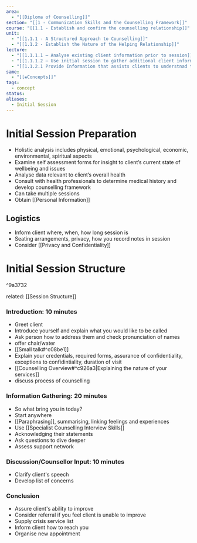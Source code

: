 ```yaml
---
area:
  - "[[Diploma of Counselling]]"
section: "[[1 - Communication Skills and the Counselling Framework]]"
course: "[[1.1 - Establish and confirm the counselling relationship]]"
unit:
  - "[[1.1.1 - A Structured Approach to Counselling]]"
  - "[[1.1.2 - Establish the Nature of the Helping Relationship]]"
lecture:
  - "[[1.1.1.1 – Analyse existing client information prior to session]]"
  - "[[1.1.1.2 – Use initial session to gather additional client information as a foundation for counselling process]]"
  - "[[1.1.2.1 Provide Information that assists clients to understnad the nature of the counselling service on offer]]"
same:
  - "[[❀Concepts]]"
tags:
  - concept
status: 
aliases:
  - Initial Session
---
```

# Initial Session Preparation
- Holistic analysis includes physical, emotional, psychological, economic, environmental, spiritual aspects
- Examine self assessment forms for insight to client’s current state of wellbeing and issues
- Analyse data relevant to client’s overall health
- Consult with health professionals to determine medical history and develop counselling framework
- Can take multiple sessions
- Obtain [[Personal Information]]

## Logistics
- Inform client where, when, how long session is
- Seating arrangements, privacy, how you record notes in session
- Consider [[Privacy and Confidentiality]]

# Initial Session Structure

^9a3732

related: [[Session Structure]]
### Introduction: 10 minutes
- Greet client
- Introduce yourself and explain what you would like to be called
- Ask person how to address them and check pronunciation of names
- offer chair/water
- [[Small talk#^c08be1]]
- Explain your credentials, required forms, assurance of confidentiality, exceptions to confidintiality, duration of visit
- [[Counselling Overview#^c926a3|Explaining the nature of your services]]
- discuss process of counselling

### Information Gathering: 20 minutes
- So what bring you in today?
- Start anywhere
- [[Paraphrasing]], summarising, linking feelings and experiences
- Use [[Specialist Counselling Interview Skills]]
- Acknowledging their statements
- Ask questions to dive deeper
- Assess support network

### Discussion/Counsellor Input: 10 minutes
- Clarify client's speech
- Develop list of concerns

### Conclusion
- Assure client's ability to improve
- Consider referral if you feel client is unable to improve
- Supply crisis service list
- Inform client how to reach you
- Organise new appointment